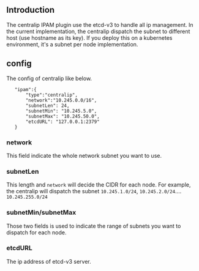## Introduction
The centralip IPAM plugin use the etcd-v3 to handle all ip management.
In the current implementation, the centralip dispatch the subnet to different host (use hostname as its key).
If you deploy this on a kubernetes environment, it's a subnet per node implementation.


## config
The config of centralip like below.
```
   "ipam":{
       "type":"centralip",
       "network":"10.245.0.0/16",
       "subnetLen": 24,
       "subnetMin": "10.245.5.0",
       "subnetMax": "10.245.50.0",
       "etcdURL": "127.0.0.1:2379"
   }
```

### network
This field indicate the whole network subnet you want to use.

### subnetLen
This length and `network` will decide the CIDR for each node.
For example, the centralip will dispatch the subnet `10.245.1.0/24`, `10.245.2.0/24`.... `10.245.255.0/24`

### subnetMin/subnetMax
Those two fields is used to indicate the range of subnets you want to dispatch for each node.

### etcdURL
The ip address of etcd-v3 server.
